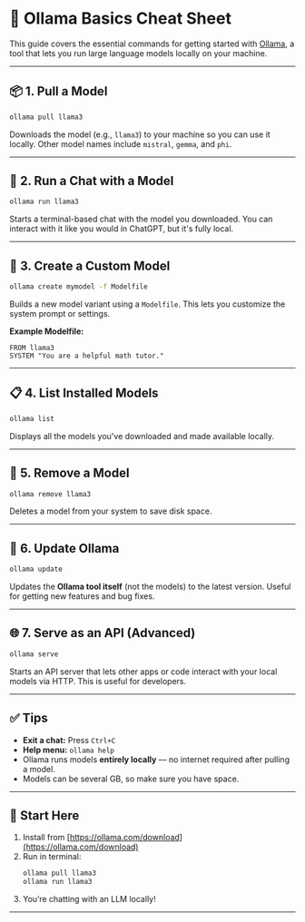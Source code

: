 # 🧠 Ollama Basics Cheat Sheet

This guide covers the essential commands for getting started with [Ollama](https://ollama.com), a tool that lets you run large language models locally on your machine.

---

## 📦 1. Pull a Model

```bash
ollama pull llama3
```

Downloads the model (e.g., `llama3`) to your machine so you can use it locally. Other model names include `mistral`, `gemma`, and `phi`.

---

## 💬 2. Run a Chat with a Model

```bash
ollama run llama3
```

Starts a terminal-based chat with the model you downloaded. You can interact with it like you would in ChatGPT, but it's fully local.

---

## 📄 3. Create a Custom Model

```bash
ollama create mymodel -f Modelfile
```

Builds a new model variant using a `Modelfile`. This lets you customize the system prompt or settings.

**Example Modelfile:**
```
FROM llama3
SYSTEM "You are a helpful math tutor."
```

---

## 📋 4. List Installed Models

```bash
ollama list
```

Displays all the models you've downloaded and made available locally.

---

## 🧹 5. Remove a Model

```bash
ollama remove llama3
```

Deletes a model from your system to save disk space.

---

## 🔄 6. Update Ollama

```bash
ollama update
```

Updates the **Ollama tool itself** (not the models) to the latest version. Useful for getting new features and bug fixes.

---

## 🌐 7. Serve as an API (Advanced)

```bash
ollama serve
```

Starts an API server that lets other apps or code interact with your local models via HTTP. This is useful for developers.

---

## ✅ Tips

- **Exit a chat:** Press `Ctrl+C`
- **Help menu:** `ollama help`
- Ollama runs models **entirely locally** — no internet required after pulling a model.
- Models can be several GB, so make sure you have space.

---

## 🚀 Start Here

1. Install from [https://ollama.com/download](https://ollama.com/download)
2. Run in terminal:
    ```bash
    ollama pull llama3
    ollama run llama3
    ```
3. You’re chatting with an LLM locally!

---
